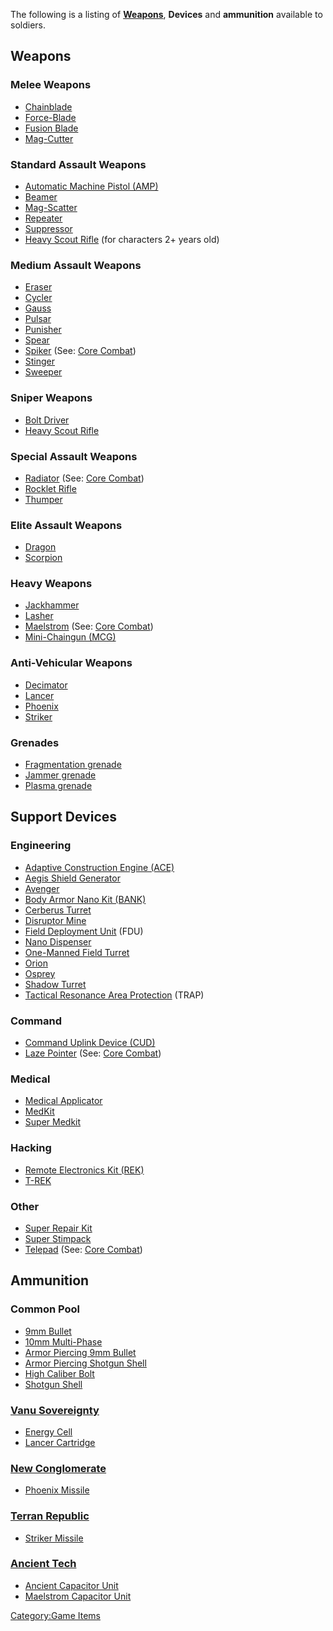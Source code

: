 The following is a listing of **[Weapons](/Weapon "wikilink")**,
**Devices** and **ammunition** available to soldiers.

## Weapons

### Melee Weapons

- [Chainblade](/Chainblade "wikilink")
- [Force-Blade](/Force-Blade "wikilink")
- [Fusion Blade](/Fusion_Blade "wikilink")
- [Mag-Cutter](/Mag-Cutter "wikilink")

### Standard Assault Weapons

- [Automatic Machine Pistol
  (AMP)](/Automatic_Machine_Pistol "wikilink")
- [Beamer](/Beamer "wikilink")
- [Mag-Scatter](/Mag-Scatter "wikilink")
- [Repeater](/Repeater "wikilink")
- [Suppressor](/Suppressor "wikilink")
- [Heavy Scout Rifle](/Heavy_Scout_Rifle "wikilink") (for characters 2+
  years old)

### Medium Assault Weapons

- [Eraser](/Eraser "wikilink")
- [Cycler](/Cycler "wikilink")
- [Gauss](/Gauss "wikilink")
- [Pulsar](/Pulsar "wikilink")
- [Punisher](/Punisher "wikilink")
- [Spear](/Spear "wikilink")
- [Spiker](/Spiker "wikilink") (See: [Core
  Combat](/Core_Combat "wikilink"))
- [Stinger](/Stinger "wikilink")
- [Sweeper](/Sweeper "wikilink")

### Sniper Weapons

- [Bolt Driver](/Bolt_Driver "wikilink")
- [Heavy Scout Rifle](/Heavy_Scout_Rifle "wikilink")

### Special Assault Weapons

- [Radiator](/Radiator "wikilink") (See: [Core
  Combat](/Core_Combat "wikilink"))
- [Rocklet Rifle](/Rocklet_Rifle "wikilink")
- [Thumper](/Thumper "wikilink")

### Elite Assault Weapons

- [Dragon](/Dragon "wikilink")
- [Scorpion](/Scorpion "wikilink")

### Heavy Weapons

- [Jackhammer](/Jackhammer "wikilink")
- [Lasher](/Lasher "wikilink")
- [Maelstrom](/Maelstrom "wikilink") (See: [Core
  Combat](/Core_Combat "wikilink"))
- [Mini-Chaingun (MCG)](/Mini-Chaingun "wikilink")

### Anti-Vehicular Weapons

- [Decimator](/Decimator "wikilink")
- [Lancer](/Lancer "wikilink")
- [Phoenix](/Phoenix "wikilink")
- [Striker](/Striker "wikilink")

### Grenades

- [Fragmentation grenade](/Fragmentation_grenade "wikilink")
- [Jammer grenade](/Jammer_grenade "wikilink")
- [Plasma grenade](/Plasma_grenade "wikilink")

## Support Devices

### Engineering

- [Adaptive Construction Engine
  (ACE)](/Adaptive_Construction_Engine "wikilink")
- [Aegis Shield Generator](/Aegis_Shield_Generator "wikilink")
- [Avenger](/Avenger "wikilink")
- [Body Armor Nano Kit (BANK)](/Body_Armor_Nano_Kit "wikilink")
- [Cerberus Turret](/Cerberus_Turret "wikilink")
- [Disruptor Mine](/Disruptor_Mine "wikilink")
- [Field Deployment Unit](/Field_Deployment_Unit "wikilink") (FDU)
- [Nano Dispenser](/Nano_Dispenser "wikilink")
- [One-Manned Field Turret](/One-Manned_Field_Turret "wikilink")
- [Orion](/Orion "wikilink")
- [Osprey](/Osprey "wikilink")
- [Shadow Turret](/Shadow_Turret "wikilink")
- [Tactical Resonance Area
  Protection](/Tactical_Resonance_Area_Protection "wikilink") (TRAP)

### Command

- [Command Uplink Device (CUD)](/Command_Uplink_Device "wikilink")
- [Laze Pointer](/Laze_Pointer "wikilink") (See: [Core
  Combat](/Core_Combat "wikilink"))

### Medical

- [Medical Applicator](/Medical_Applicator "wikilink")
- [MedKit](/MedKit "wikilink")
- [Super Medkit](/Super_Medkit "wikilink")

### Hacking

- [Remote Electronics Kit (REK)](/Remote_Electronics_Kit "wikilink")
- [T-REK](/T-REK "wikilink")

### Other

- [Super Repair Kit](/Super_Repair_Kit "wikilink")
- [Super Stimpack](/Super_Stimpack "wikilink")
- [Telepad](/Telepad "wikilink") (See: [Core
  Combat](/Core_Combat "wikilink"))

## Ammunition

### Common Pool

- [9mm Bullet](/9mm_Bullet "wikilink")
- [10mm Multi-Phase](/10mm_Multi-Phase "wikilink")
- [Armor Piercing 9mm Bullet](/Armor_Piercing_9mm_Bullet "wikilink")
- [Armor Piercing Shotgun
  Shell](/Armor_Piercing_Shotgun_Shell "wikilink")
- [High Caliber Bolt](/High_Caliber_Bolt "wikilink")
- [Shotgun Shell](/Shotgun_Shell "wikilink")

### [Vanu Sovereignty](/Vanu_Sovereignty "wikilink")

- [Energy Cell](/Energy_Cell "wikilink")
- [Lancer Cartridge](/Lancer_Cartridge "wikilink")

### [New Conglomerate](/New_Conglomerate "wikilink")

- [Phoenix Missile](/Phoenix_Missile "wikilink")

### [Terran Republic](/Terran_Republic "wikilink")

- [Striker Missile](/Striker_Missile "wikilink")

### [Ancient Tech](/Ancient_Tech "wikilink")

- [Ancient Capacitor Unit](/Ancient_Capacitor_Unit "wikilink")
- [Maelstrom Capacitor Unit](/Maelstrom_Capacitor_Unit "wikilink")

[Category:Game Items](/Category:Game_Items "wikilink")
